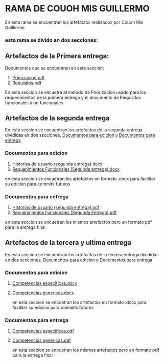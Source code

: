 # RAMA DE COUOH MIS GUILLERMO #

En esta rama se encuentran los artefactos realizados por Couoh Mis Guillermo 

### esta rama se divido en dos secciones: ###

## Artefactos de la Primera entrega: ##
Documentos que se encuentran en esta seccion:
1. [Priorizacion.pdf](https://github.com/SamuelSalazar12/EQUIPO_4_FIS/blob/Couoh_Mis_Guillermo/Primera%20entrega/Priorizacion.pdf)
2. [Requisitos.pdf](https://github.com/SamuelSalazar12/EQUIPO_4_FIS/blob/Couoh_Mis_Guillermo/Primera%20entrega/Requisitos.pdf)

En esta seccion se encuetra el metodo de Priorizacion usado para los requerimientos de la primera entrega y el documento de Requisitos funcionales y no funcionales





## Artefactos de la segunda entrega ##
En esta seccion se encuentran los artefactos de la segunda entrega divididas en dos secciones, [Documentos para edicion](https://github.com/SamuelSalazar12/EQUIPO_4_FIS/tree/Couoh_Mis_Guillermo/Segunda%20entrega/Documentos%20para%20edicion) y [Documentos para entrega](https://github.com/SamuelSalazar12/EQUIPO_4_FIS/tree/Couoh_Mis_Guillermo/Segunda%20entrega/Documentos%20para%20entrega)


### Documentos para edicion ###
1. [Historias de usuario (segunda entrega).docx](https://github.com/SamuelSalazar12/EQUIPO_4_FIS/blob/Couoh_Mis_Guillermo/Segunda%20entrega/Documentos%20para%20edicion/Historias%20de%20usuario%20(segunda%20entrega).docx)
2. [Requerimientos Funcionales (Segunda entrega).docx](https://github.com/SamuelSalazar12/EQUIPO_4_FIS/blob/Couoh_Mis_Guillermo/Segunda%20entrega/Documentos%20para%20edicion/Requerimientos%20Funcionales%20(Segunda%20Entrega).docx)


en esta seccion se encuetran los artefactos en formato .docx para facilitar su edicion para commits futuros


### Documentos para entrega ###
1. [Historias de usuario (segunda entrega).pdf](https://github.com/SamuelSalazar12/EQUIPO_4_FIS/blob/Couoh_Mis_Guillermo/Segunda%20entrega/Documentos%20para%20entrega/Historias%20de%20usuario%20(Segunda%20entrega).pdf)
2. [Requerimientos Funcionales (Segunda Entrega).pdf](https://github.com/SamuelSalazar12/EQUIPO_4_FIS/blob/Couoh_Mis_Guillermo/Segunda%20entrega/Documentos%20para%20entrega/Requerimientos%20Funcionales%20(Segunda%20Entrega).pdf)


en esta seccion se encuetran los mismos artefactos pero en formato pdf para la entrega final

## Artefactos de la tercera y ultima entrega ##
En esta seccion se encuentran los artefactos de la tercera entrega divididas en dos secciones, [Documentos para edicion](https://github.com/SamuelSalazar12/EQUIPO_4_FIS/tree/Couoh_Mis_Guillermo/Tercera%20entrega/Documentos%20para%20edicion) y [Documentos para entrega](https://github.com/SamuelSalazar12/EQUIPO_4_FIS/tree/Couoh_Mis_Guillermo/Tercera%20entrega/Documentos%20para%20entrega)

### Documentos para edicion ###
1. [Competencias especificas.docx](https://github.com/SamuelSalazar12/EQUIPO_4_FIS/blob/Couoh_Mis_Guillermo/Tercera%20entrega/Documentos%20para%20edicion/Competencias%20especificas.docx)
2. [Competencias genericas.docx](https://github.com/SamuelSalazar12/EQUIPO_4_FIS/blob/Couoh_Mis_Guillermo/Tercera%20entrega/Documentos%20para%20edicion/Competencias%20genericas.docx)

   en esta seccion se encuetran los artefactos en formato .docx para facilitar su edicion para commits futuros

### Documentos para entrega ###
1. [Competencias especificas.pdf](https://github.com/SamuelSalazar12/EQUIPO_4_FIS/blob/Couoh_Mis_Guillermo/Tercera%20entrega/Documentos%20para%20entrega/Competencias%20especificas.pdf)
2. [Competencias genericas.pdf](https://github.com/SamuelSalazar12/EQUIPO_4_FIS/blob/Couoh_Mis_Guillermo/Tercera%20entrega/Documentos%20para%20entrega/Competencias%20genericas.pdf)

   en esta seccion se encuetran los mismos artefactos pero en formato pdf para la entrega final

